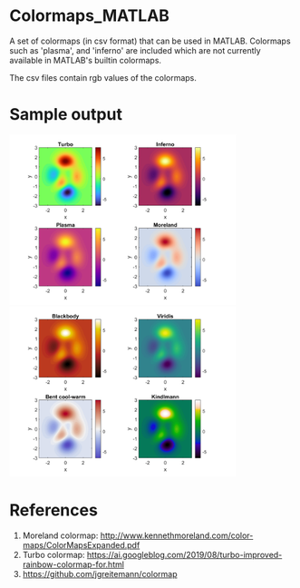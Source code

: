 # Colormaps_MATLAB
A set of colormaps (in csv format) that can be used in MATLAB. Colormaps such as 'plasma', and 'inferno' are included which are not currently available in MATLAB's builtin colormaps.

The csv files contain rgb values of the colormaps. 


# Sample output
<p float="left">
<img src="https://github.com/zaman13/Colormaps_MATLAB/blob/master/colormap_sample.png" alt="alt text" width="400">
  <img src="https://github.com/zaman13/Colormaps_MATLAB/blob/master/colormap_sample2.png" alt="alt text" width="400">


# References
1. Moreland colormap: http://www.kennethmoreland.com/color-maps/ColorMapsExpanded.pdf
2. Turbo colormap: https://ai.googleblog.com/2019/08/turbo-improved-rainbow-colormap-for.html
3. https://github.com/jgreitemann/colormap
